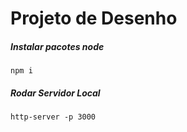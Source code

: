# Projeto de Desenho 


##### Instalar pacotes node
```
npm i
```

##### Rodar Servidor Local
```
http-server -p 3000 
```